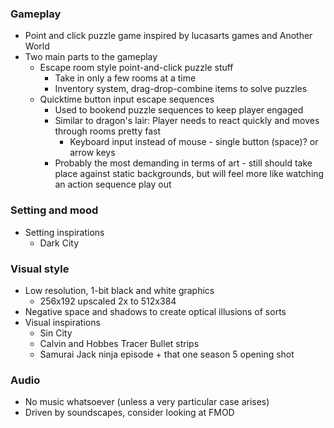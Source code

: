 ### Gameplay
- Point and click puzzle game inspired by lucasarts games and Another World
- Two main parts to the gameplay
	- Escape room style point-and-click puzzle stuff
		- Take in only a few rooms at a time
		- Inventory system, drag-drop-combine items to solve puzzles
	- Quicktime button input escape sequences
		- Used to bookend puzzle sequences to keep player engaged
		- Similar to dragon's lair: Player needs to react quickly and moves through rooms pretty fast
			- Keyboard input instead of mouse - single button (space)? or arrow keys
		- Probably the most demanding in terms of art - still should take place against static backgrounds, but will feel more like watching an action sequence play out
### Setting and mood
- Setting inspirations
	- Dark City
### Visual style
- Low resolution, 1-bit black and white graphics
	- 256x192 upscaled 2x to 512x384
- Negative space and shadows to create optical illusions of sorts
- Visual inspirations
	- Sin City
	- Calvin and Hobbes Tracer Bullet strips
	- Samurai Jack ninja episode + that one season 5 opening shot
### Audio
- No music whatsoever (unless a very particular case arises)
- Driven by soundscapes, consider looking at FMOD